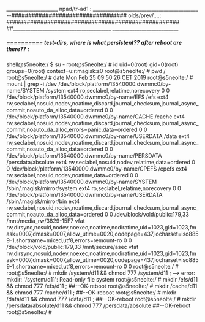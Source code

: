 _____________________ npad/tr-ad1     : ___________________________________________
--################################## olds/prev/....: ###################################################
##________________________________________  ___________________________


#####  ==========  test-dirs, where is what persistent?? after reboot are there?? :
shell@s5neolte:/ $ su -
root@s5neolte:/ # id
uid=0(root) gid=0(root) groups=0(root) context=u:r:magisk:s0
root@s5neolte:/ # pwd
/
root@s5neolte:/ # date
Mon Feb 25 09:50:26 CET 2019
root@s5neolte:/ # mount | grep -i /dev
/dev/block/platform/13540000.dwmmc0/by-name/SYSTEM    		/system    ext4    ro,seclabel,relatime,norecovery    0    0
/dev/block/platform/13540000.dwmmc0/by-name/EFS    			/efs    ext4    rw,seclabel,nosuid,nodev,noatime,discard,journal_checksum,journal_async_commit,noauto_da_alloc,data=ordered    0    0
/dev/block/platform/13540000.dwmmc0/by-name/CACHE    		/cache    ext4    rw,seclabel,nosuid,nodev,noatime,discard,journal_checksum,journal_async_commit,noauto_da_alloc,errors=panic,data=ordered    0    0
/dev/block/platform/13540000.dwmmc0/by-name/USERDATA    	/data    ext4    rw,seclabel,nosuid,nodev,noatime,discard,journal_checksum,journal_async_commit,noauto_da_alloc,data=ordered    0    0
/dev/block/platform/13540000.dwmmc0/by-name/PERSDATA    	/persdata/absolute    ext4    rw,seclabel,nosuid,nodev,relatime,data=ordered    0    0
/dev/block/platform/13540000.dwmmc0/by-name/CPEFS    		/cpefs    ext4    rw,seclabel,nosuid,nodev,noatime,data=ordered    0    0
/dev/block/platform/13540000.dwmmc0/by-name/SYSTEM    		/sbin/.magisk/mirror/system    ext4    ro,seclabel,relatime,norecovery    0    0
/dev/block/platform/13540000.dwmmc0/by-name/USERDATA    	/sbin/.magisk/mirror/bin    ext4    rw,seclabel,nosuid,nodev,noatime,discard,journal_checksum,journal_async_commit,noauto_da_alloc,data=ordered    0    0
/dev/block/vold/public:179,33    		/mnt/media_rw/3829-15F7    vfat    rw,dirsync,nosuid,nodev,noexec,noatime,nodiratime,uid=1023,gid=1023,fmask=0007,dmask=0007,allow_utime=0020,codepage=437,iocharset=iso8859-1,shortname=mixed,utf8,errors=remount-ro    0    0
/dev/block/vold/public:179,33    		/mnt/secure/asec    vfat    rw,dirsync,nosuid,nodev,noexec,noatime,nodiratime,uid=1023,gid=1023,fmask=0007,dmask=0007,allow_utime=0020,codepage=437,iocharset=iso8859-1,shortname=mixed,utf8,errors=remount-ro    0    0
root@s5neolte:/ #
root@s5neolte:/ # mkdir  /system/d11 && chmod 777 /system/d11 ;		--> error:   mkdir: '/system/d11': Read-only file system
root@s5neolte:/ # mkdir  /efs/d11 && chmod 777    /efs/d11 ;		##--OK-reboot
root@s5neolte:/ # mkdir  /cache/d11 && chmod 777  /cache/d11 ;		##--OK-reboot
root@s5neolte:/ # mkdir  /data/d11 && chmod 777   /data/d11 ;		##--OK-reboot
root@s5neolte:/ # mkdir  /persdata/absolute/d11 && chmod 777 /persdata/absolute   ##--OK-reboot
root@s5neolte:/ #
